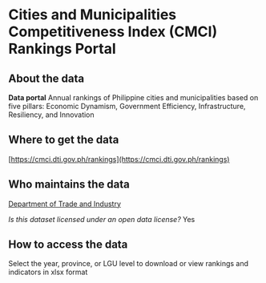 # Cities and Municipalities Competitiveness Index (CMCI) Rankings Portal 

## About the data 
**Data portal** Annual rankings of Philippine cities and municipalities based on five pillars: Economic Dynamism, Government Efficiency, Infrastructure, Resiliency, and Innovation 

## Where to get the data 
[https://cmci.dti.gov.ph/rankings](https://cmci.dti.gov.ph/rankings) 

## Who maintains the data 
[Department of Trade and Industry](https://cmci.dti.gov.ph/rankings) 

*Is this dataset licensed under an open data license?* Yes 

## How to access the data 
Select the year, province, or LGU level to download or view rankings and indicators in xlsx format